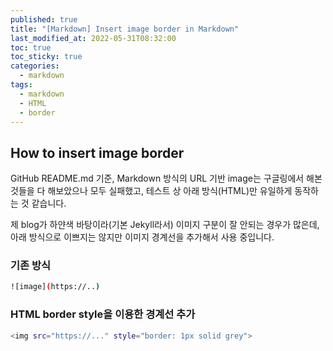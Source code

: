 ```yaml
---
published: true
title: "[Markdown] Insert image border in Markdown"
last_modified_at: 2022-05-31T08:32:00
toc: true
toc_sticky: true
categories:
  - markdown
tags:
  - markdown
  - HTML
  - border
---
```



## How to insert image border
GitHub README.md 기준, Markdown 방식의 URL 기반 image는 구글링에서 해본 것들을 다 해보았으나 모두 실패했고, 테스트 상 아래 방식(HTML)만 유일하게 동작하는 것 같습니다. <Br>

제 blog가 하얀색 바탕이라(기본 Jekyll라서) 이미지 구분이 잘 안되는 경우가 많은데, 아래 방식으로 이쁘지는 않지만 이미지 경계선을 추가해서 사용 중입니다.

### 기존 방식
```sh
![image](https://..)
```

### HTML border style을 이용한 경계선 추가
```sh
<img src="https://..." style="border: 1px solid grey">
```